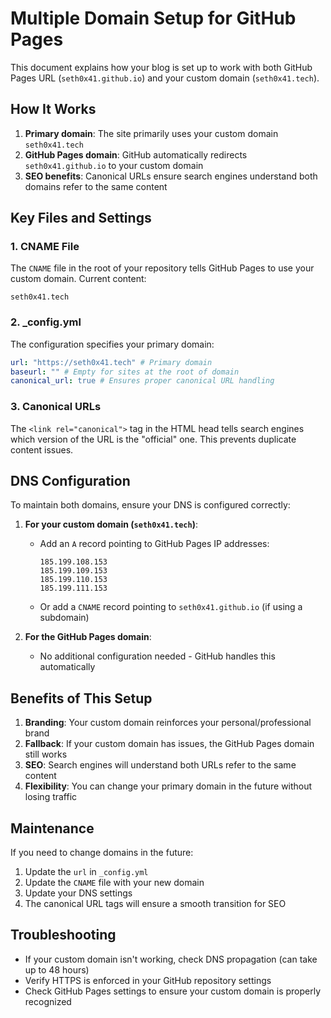 # Multiple Domain Setup for GitHub Pages

This document explains how your blog is set up to work with both GitHub Pages URL (`seth0x41.github.io`) and your custom domain (`seth0x41.tech`).

## How It Works

1. **Primary domain**: The site primarily uses your custom domain `seth0x41.tech`
2. **GitHub Pages domain**: GitHub automatically redirects `seth0x41.github.io` to your custom domain
3. **SEO benefits**: Canonical URLs ensure search engines understand both domains refer to the same content

## Key Files and Settings

### 1. CNAME File

The `CNAME` file in the root of your repository tells GitHub Pages to use your custom domain. Current content:
```
seth0x41.tech
```

### 2. _config.yml

The configuration specifies your primary domain:
```yaml
url: "https://seth0x41.tech" # Primary domain
baseurl: "" # Empty for sites at the root of domain
canonical_url: true # Ensures proper canonical URL handling
```

### 3. Canonical URLs

The `<link rel="canonical">` tag in the HTML head tells search engines which version of the URL is the "official" one. This prevents duplicate content issues.

## DNS Configuration

To maintain both domains, ensure your DNS is configured correctly:

1. **For your custom domain (`seth0x41.tech`)**:
   - Add an `A` record pointing to GitHub Pages IP addresses:
     ```
     185.199.108.153
     185.199.109.153
     185.199.110.153
     185.199.111.153
     ```
   - Or add a `CNAME` record pointing to `seth0x41.github.io` (if using a subdomain)

2. **For the GitHub Pages domain**:
   - No additional configuration needed - GitHub handles this automatically

## Benefits of This Setup

1. **Branding**: Your custom domain reinforces your personal/professional brand
2. **Fallback**: If your custom domain has issues, the GitHub Pages domain still works
3. **SEO**: Search engines will understand both URLs refer to the same content
4. **Flexibility**: You can change your primary domain in the future without losing traffic

## Maintenance

If you need to change domains in the future:

1. Update the `url` in `_config.yml`
2. Update the `CNAME` file with your new domain
3. Update your DNS settings
4. The canonical URL tags will ensure a smooth transition for SEO

## Troubleshooting

- If your custom domain isn't working, check DNS propagation (can take up to 48 hours)
- Verify HTTPS is enforced in your GitHub repository settings
- Check GitHub Pages settings to ensure your custom domain is properly recognized 